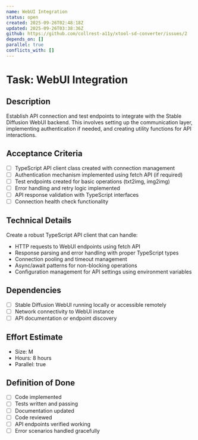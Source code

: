 ```yaml
---
name: WebUI Integration
status: open
created: 2025-09-26T02:48:18Z
updated: 2025-09-26T03:38:36Z
github: https://github.com/collrest-a11y/xtool-sd-converter/issues/2
depends_on: []
parallel: true
conflicts_with: []
---
```


# Task: WebUI Integration

## Description
Establish API connection and test endpoints to integrate with the Stable Diffusion WebUI backend. This involves setting up the communication layer, implementing authentication if needed, and creating utility functions for API interactions.

## Acceptance Criteria
- [ ] TypeScript API client class created with connection management
- [ ] Authentication mechanism implemented using fetch API (if required)
- [ ] Test endpoints created for basic operations (txt2img, img2img)
- [ ] Error handling and retry logic implemented
- [ ] API response validation with TypeScript interfaces
- [ ] Connection health check functionality

## Technical Details
Create a robust TypeScript API client that can handle:
- HTTP requests to WebUI endpoints using fetch API
- Response parsing and error handling with proper TypeScript types
- Connection pooling and timeout management
- Async/await patterns for non-blocking operations
- Configuration management for API settings using environment variables

## Dependencies
- [ ] Stable Diffusion WebUI running locally or accessible remotely
- [ ] Network connectivity to WebUI instance
- [ ] API documentation or endpoint discovery

## Effort Estimate
- Size: M
- Hours: 8 hours
- Parallel: true

## Definition of Done
- [ ] Code implemented
- [ ] Tests written and passing
- [ ] Documentation updated
- [ ] Code reviewed
- [ ] API endpoints verified working
- [ ] Error scenarios handled gracefully